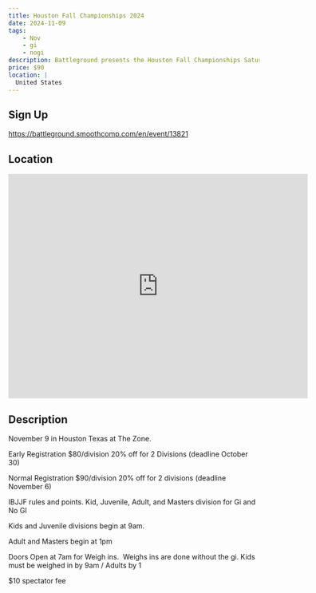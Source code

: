 ```yaml
---
title: Houston Fall Championships 2024
date: 2024-11-09
tags:
    - Nov
    - gi 
    - nogi 
description: Battleground presents the Houston Fall Championships Saturday November 9
price: $90
location: |
  United States
---
```

## Sign Up
https://battleground.smoothcomp.com/en/event/13821

## Location
<iframe src="https://www.google.com/maps/embed?pb=!1m18!1m12!1m3!1d12345.6789!2d!3d!2m3!1f0!2f0!3f0!3m2!1i1024!2i768!4f13.1!3m3!1m2!1s0x0%3A0x0!2z!5e0!3m2!1sen!2sus!4v1234567890" width="600" height="450" style="border:0;" allowfullscreen="" loading="lazy"></iframe>

## Description
November 9 in Houston Texas at The Zone. 


Early Registration $80/division 20% off for 2 Divisions (deadline October 30)


Normal Registration $90/division 20% off for 2 divisions (deadline November 6)


IBJJF rules and points. Kid, Juvenile, Adult, and Masters division for Gi and No GI 


Kids and Juvenile divisions begin at 9am.


Adult and Masters begin at 1pm


Doors Open at 7am for Weigh ins.  Weighs ins are done without the gi. Kids must be weighed in by 9am / Adults by 1


$10 spectator fee